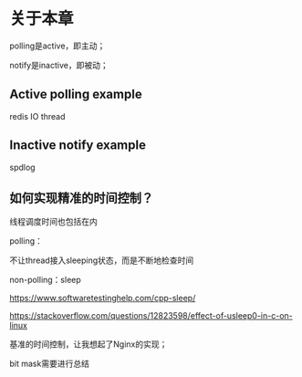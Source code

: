 # 关于本章

polling是active，即主动；

notify是inactive，即被动；

## Active polling example

redis IO thread 

## Inactive notify example

spdlog

## 如何实现精准的时间控制？

线程调度时间也包括在内

polling：

不让thread接入sleeping状态，而是不断地检查时间

non-polling：sleep

https://www.softwaretestinghelp.com/cpp-sleep/

https://stackoverflow.com/questions/12823598/effect-of-usleep0-in-c-on-linux



基准的时间控制，让我想起了Nginx的实现；



bit mask需要进行总结